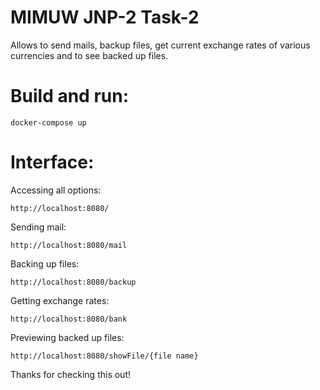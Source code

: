 # MIMUW JNP-2 Task-2

Allows to send mails, backup files, get current exchange rates
of various currencies and to see backed up files.

# Build and run:
```
docker-compose up
```

# Interface:
Accessing all options:
```
http://localhost:8080/
```

Sending mail:
```
http://localhost:8080/mail
```

Backing up files:
```
http://localhost:8080/backup
```

Getting exchange rates:
```
http://localhost:8080/bank
```

Previewing backed up files:
```
http://localhost:8080/showFile/{file name}
```

Thanks for checking this out!

